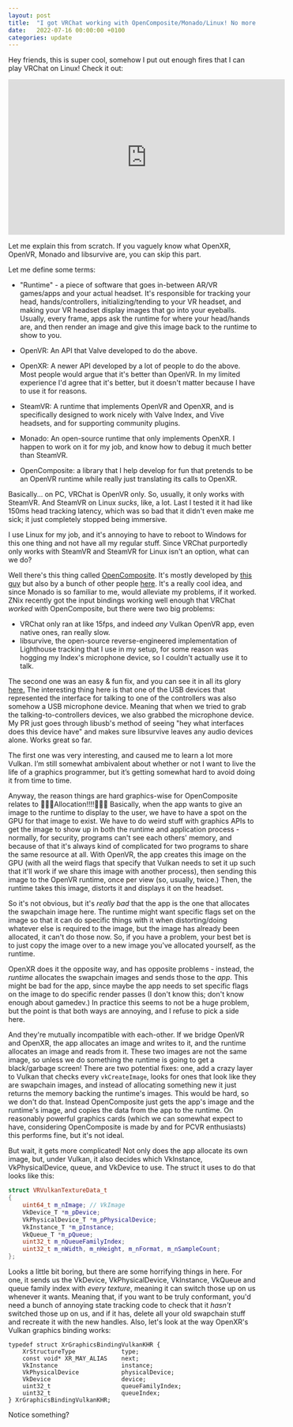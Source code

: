 ```yaml
---
layout: post
title:  "I got VRChat working with OpenComposite/Monado/Linux! No more yucky SteamVR!"
date:   2022-07-16 00:00:00 +0100
categories: update
---
```


Hey friends, this is super cool, somehow I put out enough fires that I can play VRChat on Linux! Check it out:

<iframe title="vrchat with opencomposite/monado" src="https://diode.zone/videos/embed/04d23ef5-db0f-4a40-974a-53ab5cc4abf3" allowfullscreen="" sandbox="allow-same-origin allow-scripts allow-popups" width="560" height="315" frameborder="0"></iframe>

Let me explain this from scratch. If you vaguely know what OpenXR, OpenVR, Monado and libsurvive are, you can skip this part.

Let me define some terms:

* "Runtime" - a piece of software that goes in-between AR/VR games/apps and your actual headset. It's responsible for tracking your head, hands/controllers, initializing/tending to your VR headset, and making your VR headset display images that go into your eyeballs. Usually, every frame, apps ask the runtime for where your head/hands are, and then render an image and give this image back to the runtime to show to you.

* OpenVR: An API that Valve developed to do the above.

* OpenXR: A newer API developed by a lot of people to do the above. Most people would argue that it's better than OpenVR. In my limited experience I'd agree that it's better, but it doesn't matter because I have to use it for reasons.

* SteamVR: A runtime that implements OpenVR and OpenXR, and is specifically designed to work nicely with Valve Index, and Vive headsets, and for supporting community plugins.

* Monado: An open-source runtime that only implements OpenXR. I happen to work on it for my job, and know how to debug it much better than SteamVR.

* OpenComposite: a library that I help develop for fun that pretends to be an OpenVR runtime while really just translating its calls to OpenXR.

Basically... on PC, VRChat is OpenVR only. So, usually, it only works with SteamVR. And SteamVR on Linux *sucks*, like, a lot. Last I tested it it had like 150ms head tracking latency, which was so bad that it didn't even make me sick; it just completely stopped being immersive.

I use Linux for my job, and it's annoying to have to reboot to Windows for this one thing and not have all my regular stuff. Since VRChat purportedly only works with SteamVR and SteamVR for Linux isn't an option, what can we do?

Well there's this thing called [OpenComposite](https://gitlab.com/znixian/OpenOVR). It's mostly developed by [this guy](https://znix.xyz/) but also by a bunch of other people [here](https://discord.gg/2EsWQk8ktp). It's a really cool idea, and since Monado is so familiar to me, would alleviate my problems, if it worked. ZNix recently got the input bindings working well enough that VRChat *worked* with OpenComposite, but there were two big problems:

* VRChat only ran at like 15fps, and indeed *any* Vulkan OpenVR app, even native ones, ran really slow.
* libsurvive, the open-source reverse-engineered implementation of Lighthouse tracking that I use in my setup, for some reason was hogging my Index's microphone device, so I couldn't actually use it to talk.

The second one was an easy & fun fix, and you can see it in all its glory [here.](https://github.com/cntools/libsurvive/pull/274/commits/0ad93398b7ae05922ef9388b47e50fb2f7a49b9d) The interesting thing here is that one of the USB devices that represented the interface for talking to one of the controllers was also somehow a USB microphone device. Meaning that when we tried to grab the talking-to-controllers devices, we also grabbed the microphone device. My PR just goes through libusb's method of seeing "hey what interfaces does this device have" and makes sure libsurvive leaves any audio devices alone. Works great so far.

The first one was very interesting, and caused me to learn a lot more Vulkan. I’m still somewhat ambivalent about whether or not I want to live the life of a graphics programmer, but it’s getting somewhat hard to avoid doing it from time to time.

Anyway, the reason things are hard graphics-wise for OpenComposite relates to 📢📢📢Allocation!!!!📢📢📢 Basically, when the app wants to give an image to the runtime to display to the user, we have to have a spot on the GPU for that image to exist. We have to do weird stuff with graphics APIs to get the image to show up in both the runtime and application process - normally, for security, programs can't see each others' memory, and because of that it's always kind of complicated for two programs to share the same resource at all. With OpenVR, the app creates this image on the GPU (with all the weird flags that specify that Vulkan needs to set it up such that it'll work if we share this image with another process), then sending this image to the OpenVR runtime, once per view (so, usually, twice.) Then, the runtime takes this image, distorts it and displays it on the headset.

So it's not obvious, but it's *really bad* that the app is the one that allocates the swapchain image here. The runtime might want specific flags set on the image so that it can do specific things with it when distorting/doing whatever else is required to the image, but the image has already been allocated, it can't do those now. So, if you have a problem, your best bet is to just copy the image over to a new image you've allocated yourself, as the runtime.

OpenXR does it the opposite way, and has opposite problems - instead, the *runtime* allocates the swapchain images and sends those to the *app*. This might be bad for the app, since maybe the app needs to set specific flags on the image to do specific render passes (I don't know this; don't know enough about gamedev.) In practice this seems to not be a huge problem, but the point is that both ways are annoying, and I refuse to pick a side here.

And they're mutually incompatible with each-other. If we bridge OpenVR and OpenXR, the app allocates an image and writes to it, and the runtime allocates an image and reads from it. These two images are not the same image, so unless we do something the runtime is going to get a black/garbage screen! There are two potential fixes: one, add a crazy layer to Vulkan that checks every `vkCreateImage`, looks for ones that look like they are swapchain images, and instead of allocating something new it just returns the memory backing the runtime's images. This would be hard, so we don't do that. Instead OpenComposite just gets the app's image and the runtime's image, and copies the data from the app to the runtime. On reasonably powerful graphics cards (which we can somewhat expect to have, considering OpenComposite is made by and for PCVR enthusiasts) this performs fine, but it's not ideal.

But wait, it gets more complicated! Not only does the app allocate its own image, but, under Vulkan, it also decides which VkInstance, VkPhysicalDevice, queue, and VkDevice to use. The struct it uses to do that looks like this:

```cpp
struct VRVulkanTextureData_t
{
	uint64_t m_nImage; // VkImage
	VkDevice_T *m_pDevice;
	VkPhysicalDevice_T *m_pPhysicalDevice;
	VkInstance_T *m_pInstance;
	VkQueue_T *m_pQueue;
	uint32_t m_nQueueFamilyIndex;
	uint32_t m_nWidth, m_nHeight, m_nFormat, m_nSampleCount;
};
```

Looks a little bit boring, but there are some horrifying things in here. For one, it sends us the VkDevice, VkPhysicalDevice, VkInstance, VkQueue and queue family index with *every texture*, meaning it can switch those up on us whenever it wants. Meaning that, if you want to be truly conformant, you'd need a bunch of annoying state tracking code to check that it *hasn't* switched those up on us, and if it has, delete all your old swapchain stuff and recreate it with the new handles. Also, let's look at the way OpenXR's Vulkan graphics binding works:

```
typedef struct XrGraphicsBindingVulkanKHR {
    XrStructureType             type;
    const void* XR_MAY_ALIAS    next;
    VkInstance                  instance;
    VkPhysicalDevice            physicalDevice;
    VkDevice                    device;
    uint32_t                    queueFamilyIndex;
    uint32_t                    queueIndex;
} XrGraphicsBindingVulkanKHR;
```

Notice something? 